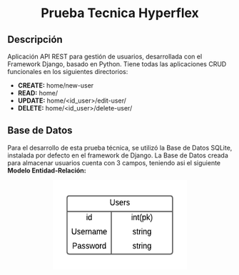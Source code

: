 <h1 align = center> Prueba Tecnica Hyperflex </h1>

## Descripción

<p>
  Aplicación API REST para gestión de usuarios, desarrollada con el Framework Django, basado en Python. Tiene todas las aplicaciones CRUD funcionales en los     siguientes directorios:
</p>

- <b>CREATE:</b> home/new-user <br>
- <b>READ:</b> home/ <br>
- <b>UPDATE:</b> home/<id_user>/edit-user/ <br>
- <b>DELETE:</b> home/<id_user>/delete-user/ <br>

## Base de Datos

<p>
  Para el desarrollo de esta prueba técnica, se utilizó la Base de Datos SQLite, instalada por defecto en el framework de Django. La Base de Datos creada para almacenar usuarios cuenta con 3 campos, teniendo asi el siguiente <b> Modelo Entidad-Relación: </b>
  <p align="center">
    <a href="" rel="noopener">
   <img width=300px height=200px src="./README_FILES/DiagramaER.png" alt="DiagramaER"></a>
  </p>
</p>

